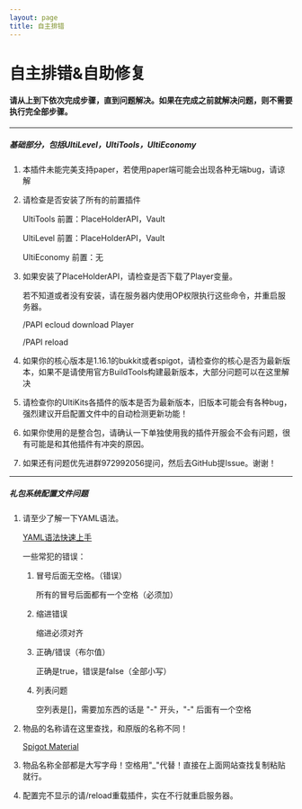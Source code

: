 ```yaml
---
layout: page
title: 自主排错
---
```

# 自主排错&自助修复

#### 请从上到下依次完成步骤，直到问题解决。如果在完成之前就解决问题，则不需要执行完全部步骤。

---

##### 基础部分，包括UltiLevel，UltiTools，UltiEconomy

1. 本插件未能完美支持paper，若使用paper端可能会出现各种无端bug，请谅解

2. 请检查是否安装了所有的前置插件
    
    UltiTools 前置：PlaceHolderAPI，Vault
    
    UltiLevel 前置：PlaceHolderAPI，Vault
    
    UltiEconomy 前置：无

3. 如果安装了PlaceHolderAPI，请检查是否下载了Player变量。

    若不知道或者没有安装，请在服务器内使用OP权限执行这些命令，并重启服务器。
    
    /PAPI ecloud download Player
    
    /PAPI reload
    
4. 如果你的核心版本是1.16.1的bukkit或者spigot，请检查你的核心是否为最新版本，如果不是请使用官方BuildTools构建最新版本，大部分问题可以在这里解决

5. 请检查你的UltiKits各插件的版本是否为最新版本，旧版本可能会有各种bug，强烈建议开启配置文件中的自动检测更新功能！

6. 如果你使用的是整合包，请确认一下单独使用我的插件开服会不会有问题，很有可能是和其他插件有冲突的原因。

7. 如果还有问题优先进群972992056提问，然后去GitHub提Issue。谢谢！

---

##### 礼包系统配置文件问题

1. 请至少了解一下YAML语法。

    [YAML语法快速上手](https://juejin.im/post/6844903743557746702)
    
    一些常犯的错误：
    
    1. 冒号后面无空格。（错误）
    
        所有的冒号后面都有一个空格（必须加）
       
    2. 缩进错误
    
        缩进必须对齐
        
    3. 正确/错误（布尔值）
    
        正确是true，错误是false（全部小写）
        
    4. 列表问题
    
        空列表是[]，需要加东西的话是 "-" 开头，"-" 后面有一个空格
    
2. 物品的名称请在这里查找，和原版的名称不同！

    [Spigot Material](https://hub.spigotmc.org/javadocs/spigot/org/bukkit/Material.html)
    
3. 物品名称全部都是大写字母！空格用"_"代替！直接在上面网站查找复制粘贴就行。

4. 配置完不显示的请/reload重载插件，实在不行就重启服务器。